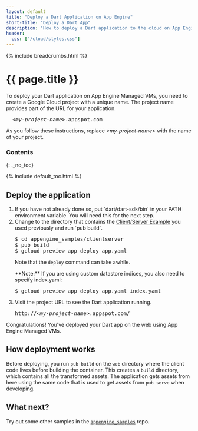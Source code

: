 ```yaml
---
layout: default
title: "Deploy a Dart Application on App Engine"
short-title: "Deploy a Dart App"
description: "How to deploy a Dart application to the cloud on App Engine Managed VMs"
header:
  css: ["/cloud/styles.css"]
---
```


{% include breadcrumbs.html %}

# {{ page.title }}

To deploy your Dart application on App Engine Managed VMs,
you need to create a Google Cloud project with a unique name.
The project name provides part of the URL for your application.

<pre>
  <i>&lt;my-project-name&gt;</i>.appspot.com
</pre>

As you follow these instructions,
replace <i>&lt;my-project-name&gt;</i> with the name of your project.

### Contents
{: ._no_toc}

{% include default_toc.html %}

## Deploy the application

<ol markdown="1">
  <li markdown="1">
  If you have not already done so,
  put `dart/dart-sdk/bin` in your PATH environment variable.
  You will need this for the next step.
  </li>

  <li markdown="1">
  Change to the directory that contains the
  <a href="client-server/">Client/Server Example</a>
  you used previously and run `pub build`.

<pre>
$ cd appengine_samples/clientserver
$ pub build
$ gcloud preview app deploy app.yaml
</pre>

Note that the `deploy` command can take awhile.

<aside class="alert alert-info" markdown="1">
**Note:**
If you are using custom datastore indices, you also need to specify index.yaml:
<pre>
$ gcloud preview app deploy app.yaml index.yaml
</pre>
</aside>

  </li>

  <li markdown="1">
  Visit the project URL to see the Dart application running.
  
<pre>
http://<i>&lt;my-project-name&gt;</i>.appspot.com/
</pre>
  </li>
</ol>

Congratulations! You've deployed your Dart app on the web using
App Engine Managed VMs.

## How deployment works

Before deploying, you run `pub build` on the `web` directory
where the client code lives before building the container.
This creates a `build` directory, which contains all the transformed assets.
The application gets assets from here using the same code that is used
to get assets from `pub serve` when developing.

## What next?

Try out some other samples in the
[`appengine_samples`](https://github.com/dart-lang/appengine_samples) repo.
